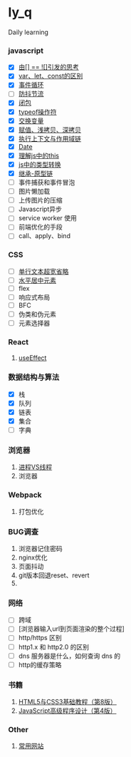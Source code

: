# ly_q
Daily learning

### javascript

- [x] [由[] == ![]引发的思考](doc/javascript/由[]==![]引发的思考.md)
- [x] [var、let、const的区别](doc/javascript/var、let、const的区别.md)
- [x] [事件循环](doc/javascript/事件循环.md)
- [ ] [防抖节流](doc/javascript/防抖节流.md)
- [x] [闭包](doc/javascript/闭包.md)
- [x] [typeof操作符](doc/javascript/typeof操作符.md)
- [x] [交换变量](doc/javascript/交换变量.md)
- [x] [赋值、浅拷贝、深拷贝](doc/javascript/赋值、浅拷贝、深拷贝.md)
- [x] [执行上下文与作用域链](doc/javascript/执行上下文与作用域链.md)
- [x] [Date](doc/javascript/Date.md)
- [x] [理解js中的this](doc/javascript/js中this的理解.md)
- [x] [js中的类型转换](doc/javascript/js中的类型转换.md)
- [x] [继承-原型链](doc/javascript/继承-原型链.md)
- [ ] 事件捕获和事件冒泡
- [ ] 图片懒加载
- [ ] 上传图片的压缩
- [ ] Javascript异步
- [ ] service worker 使用
- [ ] 前端优化的手段
- [ ] call、apply、bind

### CSS
- [ ] [单行文本超宽省略](doc/css/单行文本超宽省略.md)
- [ ] [水平居中元素](doc/css/basic/水平居中元素.md)
- [ ] flex
- [ ] 响应式布局
- [ ] BFC
- [ ] 伪类和伪元素
- [ ] 元素选择器

### React

1. [useEffect](doc/react/useEffect.md)

### 数据结构与算法

- [x] 栈
- [x] 队列
- [x] 链表
- [x] 集合
- [ ] 字典

### 浏览器

1. [进程VS线程](doc/javascript/basic/进程VS线程.md)
2. 浏览器

### Webpack

1. 打包优化

### BUG调查

1. 浏览器记住密码
2. nginx优化
3. 页面抖动
4. git版本回退reset、revert
5. 

### 网络

- [ ] 跨域
- [ ] [浏览器输入url到页面渲染的整个过程]
- [ ] http/https 区别
- [ ] http1.x 和 http2.0 的区别
- [ ] dns 服务器是什么，如何查询 dns 的
- [ ] http的缓存策略

### 书籍

1. [HTML5与CSS3基础教程（第8版）](doc/books/HTML5与CSS3基础教程（第8版）.pdf)
2. [JavaScript高级程序设计（第4版）](doc/books/JavaScript高级程序设计（第4版）.pdf)

### Other

1. [常用网站](doc/other/常用网站.md)
